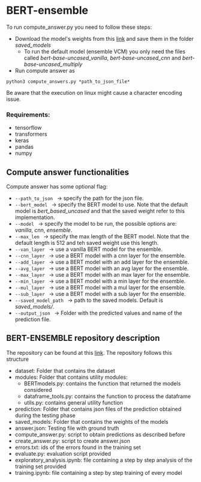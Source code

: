 # BERT-ensemble
To run compute_answer.py you need to follow these steps:
- Download the model's weights from this [link](https://liveunibo-my.sharepoint.com/:f:/g/personal/filippo_orazi_studio_unibo_it/EqKufBDXOoNEhFs5W1ojlgsBF0074Uesdu6G7t9jhz7Zjw?e=uw6gqG) and save them in the folder _saved_models_ 
    - To run the default model (ensemble VCM) you only need the files called  _bert-base-uncased_vanilla_, _bert-base-uncased_cnn_ and _bert-base-uncased_multiply_
- Run compute answer as 
```
python3 compute_answers.py *path_to_json_file*
```
Be aware that the execution on linux might cause a character encoding issue.

### Requirements:
* tensorflow
* transformers
* keras
* pandas
* numpy

## Compute answer functionalities
Compute answer has some optional flag:
* ```--path_to_json ``` &rarr; specify the path for the json file.
* ```--bert_model ``` &rarr; specify the BERT model to use. Note that the default model is _bert_based_uncased_ and that the saved weight refer to this implementation.
* ```--model ``` &rarr; specify the model to be run, the possible options are: _vanilla_, _cnn_, _ensemble_. 
* ```--max_len ``` &rarr; specify the max length of the BERT model. Note that the default length is 512 and teh saved weight use this length.
* ```--van_layer ``` &rarr; use a vanilla BERT model for the ensemble.
* ```--cnn_layer ``` &rarr; use a BERT model with a cnn layer for the ensemble.
* ```--add_layer ``` &rarr; use a BERT model with an add layer for the ensemble.
* ```--avg_layer ``` &rarr; use a BERT model with an avg layer for the ensemble.
* ```--max_layer ``` &rarr; use a BERT model with an max layer for the ensemble.
* ```--min_layer ``` &rarr; use a BERT model with a min layer for the ensemble.
* ```--mul_layer ``` &rarr; use a BERT model with a mul layer for the ensemble.
* ```--sub_layer ``` &rarr; use a BERT model with a sub layer for the ensemble.
* ```--saved_model_path ``` &rarr; path to the saved models. Default is _saved_models/_.
* ```--output_json ``` &rarr; Folder with the predicted values and name of the prediction file.

## BERT-ENSEMBLE repository description
The repository can be found at this [link](https://github.com/filorazi/BERT-ensemble). The repository follows this structure
- dataset: Folder that contains the dataset
- modules: Folder that contains utility modules:
    - BERTmodels.py: contains the function that returned the models considered
    - dataframe_tools.py: contains the function to process the dataframe
    - utils.py: contains general utility function
- prediction: Folder that contains json files of the prediction obtained during the testing phase
- saved_models: Folder that contains the weights of the models
- answer.json: Testing file with ground truth
- compute_answer.py: script to obtain predictions as described before
- create_answer.py: script to create answer.json
- errors.txt: ids of the errors found in the training set 
- evaluate.py: evaluation script provided
- exploratory_analysis.ipynb: file containing a step by step analysis of the training set provided
- training.ipynb: file containing a step by step training of every model
